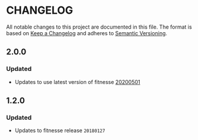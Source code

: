 # CHANGELOG

All notable changes to this project are documented in this file.
The format is based on [Keep a Changelog](http://keepachangelog.com/en/1.0.0/)
and adheres to [Semantic Versioning](http://semver.org/spec/v2.0.0.html).

## 2.0.0
### Updated
- Updates to use latest version of fitnesse [20200501](http://fitnesse.org/FitNesse.ReleaseNotes)

## 1.2.0
### Updated
- Updates to fitnesse release `20180127`

